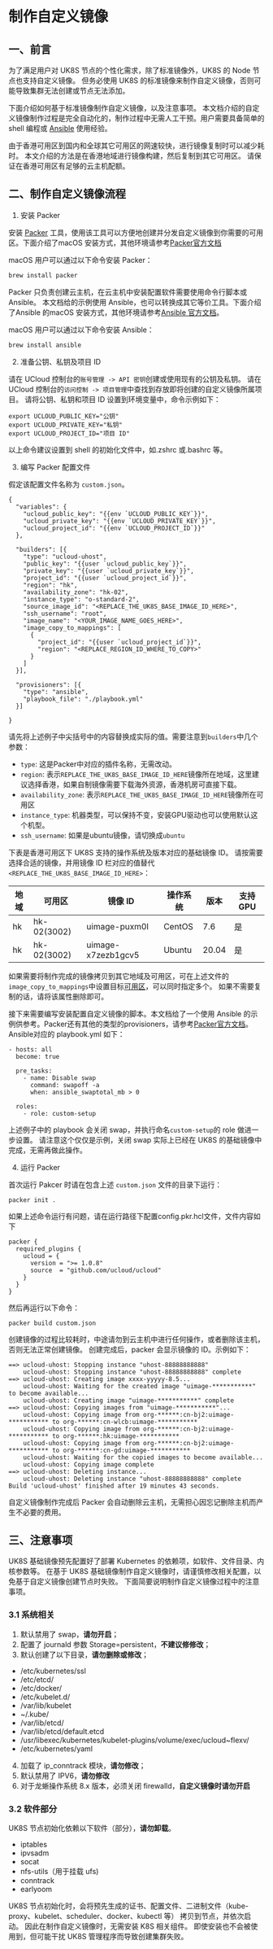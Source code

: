 # 制作自定义镜像

## 一、前言

为了满足用户对 UK8S 节点的个性化需求，除了标准镜像外，UK8S 的 Node 节点也支持自定义镜像。
但务必使用 UK8S 的标准镜像来制作自定义镜像，否则可能导致集群无法创建或节点无法添加。

下面介绍如何基于标准镜像制作自定义镜像，以及注意事项。
本文档介绍的自定义镜像制作过程是完全自动化的，制作过程中无需人工干预。用户需要具备简单的
shell 编程或 [Ansible][2] 使用经验。

由于香港可用区到国内和全球其它可用区的网速较快，进行镜像复制时可以减少耗时。
本文介绍的方法是在香港地域进行镜像构建，然后复制到其它可用区。
请保证在香港可用区有足够的云主机配额。

## 二、制作自定义镜像流程

1. 安装 Packer

安装 [Packer][1]
工具，使用该工具可以方便地创建并分发自定义镜像到你需要的可用区。下面介绍了macOS 安装方式，其他环境请参考[Packer官方文档](https://developer.hashicorp.com/packer/downloads?product_intent=packer)

macOS 用户可以通过以下命令安装 Packer：

```bash
brew install packer
```

Packer 只负责创建云主机，在云主机中安装配置软件需要使用命令行脚本或 Ansible。
本文档给的示例使用 Ansible，也可以转换成其它等价工具。下面介绍了Ansible 的macOS 安装方式，其他环境请参考[Ansible 官方文档](https://docs.ansible.com/ansible/latest/installation_guide/intro_installation.html#managed-node-requirements)。

macOS 用户可以通过以下命令安装 Ansible：

```bash
brew install ansible
```

2. 准备公钥、私钥及项目 ID

请在 UCloud 控制台的`账号管理 -> API 密钥`创建或使用现有的公钥及私钥。
请在 UCloud 控制台的`访问控制 -> 项目管理`中查找到存放即将创建的自定义镜像所属项目。
请将公钥、私钥和项目 ID 设置到环境变量中，命令示例如下：

    export UCLOUD_PUBLIC_KEY="公钥"
    export UCLOUD_PRIVATE_KEY="私钥"
    export UCLOUD_PROJECT_ID="项目 ID"

以上命令建议设置到 shell 的初始化文件中，如.zshrc 或.bashrc 等。

3. 编写 Packer 配置文件

假定该配置文件名称为 `custom.json`。

    {
      "variables": {
        "ucloud_public_key": "{{env `UCLOUD_PUBLIC_KEY`}}",
        "ucloud_private_key": "{{env `UCLOUD_PRIVATE_KEY`}}",
        "ucloud_project_id": "{{env `UCLOUD_PROJECT_ID`}}"
      },

      "builders": [{
        "type": "ucloud-uhost", 
        "public_key": "{{user `ucloud_public_key`}}",
        "private_key": "{{user `ucloud_private_key`}}",
        "project_id": "{{user `ucloud_project_id`}}",
        "region": "hk",
        "availability_zone": "hk-02",
        "instance_type": "o-standard-2",
        "source_image_id": "<REPLACE_THE_UK8S_BASE_IMAGE_ID_HERE>",
        "ssh_username": "root",
        "image_name": "<YOUR_IMAGE_NAME_GOES_HERE>",
        "image_copy_to_mappings": [
          {
            "project_id": "{{user `ucloud_project_id`}}",
            "region": "<REPLACE_REGION_ID_WHERE_TO_COPY>"
          }
        ]
      }],

      "provisioners": [{
        "type": "ansible",
        "playbook_file": "./playbook.yml"
      }]

    }

请先将上述例子中尖括号中的内容替换成实际的值。需要注意到`builders`中几个参数：
* `type`: 这是Packer中对应的插件名称，无需改动。
* `region`: 表示`REPLACE_THE_UK8S_BASE_IMAGE_ID_HERE`镜像所在地域，这里建议选择香港，如果自制镜像需要下载海外资源，香港机房可直接下载。
* `availability_zone`: 表示`REPLACE_THE_UK8S_BASE_IMAGE_ID_HERE`镜像所在可用区
* `instance_type`: 机器类型，可以保持不变，安装GPU驱动也可以使用默认这个机型。
* `ssh_username`: 如果是ubuntu镜像，请切换成`ubuntu`


下表是香港可用区下 UK8S 支持的操作系统及版本对应的基础镜像 ID。
请按需要选择合适的镜像，并用镜像 ID 栏对应的值替代`<REPLACE_THE_UK8S_BASE_IMAGE_ID_HERE>`：

| 地域         | 可用区                 | 镜像 ID         | 操作系统      | 版本  | 支持 GPU  |
| ------------ | ---------------------- | --------------- | ------------- | ----- | --------- |
| hk           | hk-02(3002)            | uimage-puxm0l   | CentOS        | 7.6   | 是        |
| hk           | hk-02(3002)            | uimage-x7zezb1gcv5   | Ubuntu        | 20.04 | 是        |

如果需要将制作完成的镜像拷贝到其它地域及可用区，可在上述文件的`image_copy_to_mappings`中设置目标[可用区](https://docs.ucloud.cn/api/summary/regionlist)，可以同时指定多个。
如果不需要复制的话，请将该属性删除即可。

接下来需要编写安装配置自定义镜像的脚本。本文档给了一个使用 Ansible 的示例供参考。Packer还有其他的类型的provisioners，请参考[Packer官方文档](https://developer.hashicorp.com/packer/docs/provisioners)。Ansible对应的 playbook.yml 如下：

    - hosts: all
      become: true

      pre_tasks:
        - name: Disable swap
          command: swapoff -a
          when: ansible_swaptotal_mb > 0

      roles:
        - role: custom-setup

上述例子中的 playbook 会关闭 swap，并执行命名`custom-setup`的 role 做进一步设置。
请注意这个仅仅是示例，关闭 swap 实际上已经在 UK8S 的基础镜像中完成，无需再做此操作。

4. 运行 Packer

首次运行 Pakcer 时请在包含上述 `custom.json` 文件的目录下运行：

    packer init .

如果上述命令运行有问题，请在运行路径下配置config.pkr.hcl文件，文件内容如下

    packer {
      required_plugins {
        ucloud = {
          version = ">= 1.0.8"
          source  = "github.com/ucloud/ucloud"
        }
      }
    }

然后再运行以下命令：

    packer build custom.json

创建镜像的过程比较耗时，中途请勿到云主机中进行任何操作，或者删除该主机，否则无法正常创建镜像。
创建完成后，packer 会显示镜像的 ID。示例如下：


    ==> ucloud-uhost: Stopping instance "uhost-88888888888"
        ucloud-uhost: Stopping instance "uhost-88888888888" complete
    ==> ucloud-uhost: Creating image xxxx-yyyyy-8.5...
        ucloud-uhost: Waiting for the created image "uimage-***********" to become available...
        ucloud-uhost: Creating image "uimage-***********" complete
    ==> ucloud-uhost: Copying images from "uimage-***********"...
        ucloud-uhost: Copying image from org-******:cn-bj2:uimage-*********** to org-******:cn-wlcb:uimage-***********
        ucloud-uhost: Copying image from org-******:cn-bj2:uimage-*********** to org-******:hk:uimage-***********
        ucloud-uhost: Copying image from org-******:cn-bj2:uimage-*********** to org-******:cn-gd:uimage-***********
        ucloud-uhost: Waiting for the copied images to become available...
        ucloud-uhost: Copying image complete
    ==> ucloud-uhost: Deleting instance...
        ucloud-uhost: Deleting instance "uhost-88888888888" complete
    Build 'ucloud-uhost' finished after 19 minutes 43 seconds.

自定义镜像制作完成后 Packer 会自动删除云主机，无需担心因忘记删除主机而产生不必要的费用。

## 三、注意事项

UK8S 基础镜像预先配置好了部署 Kubernetes 的依赖项，如软件、文件目录、内核参数等。
在基于 UK8S 基础镜像制作自定义镜像时，请谨慎修改相关配置，以免基于自定义镜像创建节点时失败。
下面简要说明制作自定义镜像过程中的注意事项。

### 3.1 系统相关

1. 默认禁用了 swap，**请勿开启**；
2. 配置了 journald 参数 Storage=persistent，**不建议修修改**；
3. 默认创建了以下目录，**请勿删除或修改**；

- /etc/kubernetes/ssl
- /etc/etcd/
- /etc/docker/
- /etc/kubelet.d/
- /var/lib/kubelet
- ~/.kube/
- /var/lib/etcd/
- /var/lib/etcd/default.etcd
- /usr/libexec/kubernetes/kubelet-plugins/volume/exec/ucloud~flexv/
- /etc/kubernetes/yaml

4. 加载了 ip_conntrack 模块，**请勿修改**；
5. 默认禁用了 IPV6，**请勿修改**
6. 对于龙蜥操作系统 8.x 版本，必须关闭 firewalld，**自定义镜像时请勿开启**

### 3.2 软件部分

UK8S 节点初始化依赖以下软件（部分），**请勿卸载**。
- iptables
- ipvsadm
- socat
- nfs-utils（用于挂载 ufs)
- conntrack
- earlyoom

UK8S 节点初始化时，会将预先生成的证书、配置文件、二进制文件（kube-proxy、kubelet、scheduler、docker、kubectl 等）
拷贝到节点，并依次启动。 因此在制作自定义镜像时，无需安装 K8S 相关组件。
即使安装也不会被使用到，但可能干扰 UK8S 管理程序而导致创建集群失败。

[1]: https://packer.io
[2]: https://www.ansible.com
